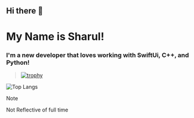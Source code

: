 ## Hi there 👋

# My Name is Sharul!

### I'm a new developer that loves working with SwiftUi, C++, and Python!

> [![trophy](https://github-profile-trophy.vercel.app/?username=Immortal215)](https://github.com/ryo-ma/github-profile-trophy)

![Top Langs](https://github-readme-stats.vercel.app/api/top-langs/?username=Immortal215&hide=Rich%20Text%20Format&layout=compact)

<!-- > [![Harlok's WakaTime stats](https://github-readme-stats.vercel.app/api/wakatime?username=Immortal215)](https://github.com/anuraghazra/github-readme-stats) -->
> [!NOTE]
> Not Reflective of full time
